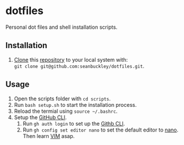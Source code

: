 # dotfiles

Personal dot files and shell installation scripts.

## Installation

1. [Clone](https://github.com/git-guides/git-clone) this [repository](https://github.com/seanbuckley/dotfiles) to your local system with:  
   `git clone git@github.com:seanbuckley/dotfiles.git`.

## Usage

1. Open the scripts folder with `cd scripts`.
2. Run `bash setup.sh` to start the installation process.
3. Reload the termial using `source ~/.bashrc`.
4. Setup the [GitHub CLI](https://cli.github.com/).
   1. Run `gh auth login` to set up the [Githb CLI](https://cli.github.com/manual/). 
   2. Run `gh config set editor nano` to set the default editor to [nano](https://git.savannah.gnu.org/cgit/nano.git/). Then learn [VIM](https://www.vim.org/) asap.
